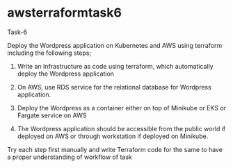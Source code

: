 # awsterraformtask6


Task-6 

Deploy the Wordpress application on Kubernetes and AWS using terraform including the following steps;

1.  Write an Infrastructure as code using terraform, which automatically deploy the Wordpress application

2.  On AWS, use RDS service for the relational database for Wordpress application.

3. Deploy the Wordpress as a container either on top of Minikube or EKS or Fargate service on AWS

4. The Wordpress application should be accessible from the public world if deployed on AWS or through workstation if deployed on Minikube.

Try each step first manually and write Terraform code for the same to have a proper understanding of workflow of task
